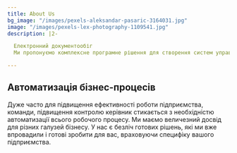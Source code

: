 ```yaml
---
title: About Us
bg_image: "/images/pexels-aleksandar-pasaric-3164031.jpg"
image: "/images/pexels-lex-photography-1109541.jpg"
description: |2-

  Електронний документообіг
  Ми пропонуємо комплексне програмне рішення для створення систем управління документами та автоматизації ділових процесів. Наша розробка дозволяє забезпечити своєчасний і зручний доступ до корпоративної інформації, структурувати і підвищити ефективність взаємодії співробітників.

---
```

## Автоматизація бізнес-процесів

Дуже часто для підвищення ефективності роботи підприємства, команди, підвищення контролю керівник стикається з необхідністю автоматизації всього робочого процесу. Ми маємо величезний досвід для різних галузей бізнесу. У нас є безліч готових рішень, які ми вже впровадили і готові зробити для вас, враховуючи специфіку вашого підприємства.